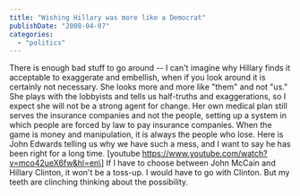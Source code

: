 ```yaml
---
title: "Wishing Hillary was more like a Democrat"
publishDate: "2008-04-07"
categories: 
  - "politics"
---
```


There is enough bad stuff to go around -- I can't imagine why Hillary finds it acceptable to exaggerate and embellish, when if you look around it is certainly not necessary. She looks more and more like "them" and not "us." She plays with the lobbyists and tells us half-truths and exaggerations, so I expect she will not be a strong agent for change. Her own medical plan still serves the insurance companies and not the people, setting up a system in which people are forced by law to pay insurance companies. When the game is money and manipulation, it is always the people who lose. Here is John Edwards telling us why we have such a mess, and I want to say he has been right for a long time. \[youtube https://www.youtube.com/watch?v=mco42ueX6fw&hl=en\] If I have to choose between John McCain and Hillary Clinton, it won't be a toss-up. I would have to go with Clinton. But my teeth are clinching thinking about the possibility.
